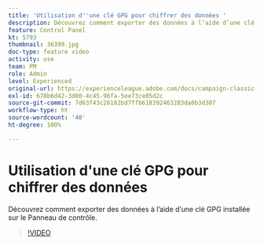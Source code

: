 ```yaml
---
title: 'Utilisation d''une clé GPG pour chiffrer des données '
description: Découvrez comment exporter des données à l’aide d’une clé GPG installée sur le Panneau de contrôle.
feature: Control Panel
kt: 5793
thumbnail: 36399.jpg
doc-type: feature video
activity: use
team: PM
role: Admin
level: Experienced
original-url: https://experienceleague.adobe.com/docs/campaign-classic-learn/tutorials/administrating/control-panel-acc/gpg-key-management/using-a-gpg-key-to-encrypt-data.html
exl-id: 678b6d42-3d00-4c45-96fa-5ee73ce05d2c
source-git-commit: 7d63f43c26182bd7ffb618392463283da0b3d307
workflow-type: ht
source-wordcount: '40'
ht-degree: 100%

---
```


# Utilisation d&#39;une clé GPG pour chiffrer des données

Découvrez comment exporter des données à l’aide d’une clé GPG installée sur le Panneau de contrôle.

>[!VIDEO](https://video.tv.adobe.com/v/36399?quality=12)
